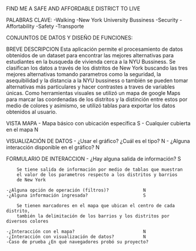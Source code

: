 FIND ME A SAFE AND AFFORDABLE DISTRICT TO LIVE

PALABRAS CLAVE:
-Walking
-New York University Bussiness 
-Security
-Affortability
-Safety
-Transporte

CONJUNTOS DE DATOS Y DISEÑO DE FUNCIONES:

BREVE DESCRIPCION
Esta aplicación permite el procesamiento de datos obtenidos de un dataset para  encontrar las mejores alternativas para estudiantes en la busqueda de vivienda cerca a la NYU Bussiness. Se clasifican los datos a través de los distritos de New York buscando las tres mejores alternativas tomando parametros como la seguridad, la asequibilidad y la distancia a la NYU bussiness o también se pueden tomar alternativas más particulares y hacer contrastes a traves de variables únicas. Como herramientas visuales se utilizó  un mapa de google Maps para marcar las coordenadas de los distritos y la distinción entre estos por medio de colores y asimismo, se utilizó tablas para exportar los datos obtenidos al usuario.

VISTA MAPA
	- Mapa básico con ubicación específica 			    S
	- Cualquier cubierta en el mapa				        N

VISUALIZACIÓN DE DATOS
	- ¿Usar el gráfico? ¿Cuál es el tipo?			    N
	- ¿Alguna interacción disponible en el gráfico? 	N
	
FORMULARIO DE INTERACCION
	- ¿Hay alguna salida de información?			    S

		Se tiene salida de información por medio de tablas que muestran
		el valor de los parametros respecto a los distritos y barrios
		de New York

	-¿Alguna opción de operación (filtros)?			    N
	-¿Alguna información ingresada?				        S
	
		Se tienen marcadores en el mapa que ubican el centro de cada distrito,
		también la delimitación de los barrios y los distritos por diversos colores

	-¿Interacción con el mapa?				            N
	-¿Interacción con visualización de datos?		    N
	-Caso de prueba ¿En qué navegadores probó su proyecto?	
	
